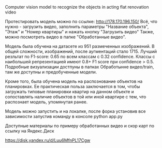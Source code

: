 Computer vision model to recognize the objects in acting flat renovation video

Протестировать модель можно по ссылке: http://178.170.196.150/ 
Всё, что нужно - загрузить видео, заполнить параметры "Название объекта", "Этаж" и "Номер квартиры" и нажать кнопку "Загрузить видео" Также, можно посмотреть видео в папке "Обработанные видео".

Модель была обучена на датасете из 951 размеченных изображений. В общей сложности, изображений, после аугментаций стало 1715. Лучший резльтат по F1-score: 0.65 по всем классам с 0.32 confidence. Классы с наибольшей репрезентацией имеют 0.8+ F1 score при confidence > 0.5. Подробные визуализации достпуны в папках Обработынне видео/train, там же доступны и предобученные модели.

Кроме того, была обучена модель на распознование объектов на планировках. Ее практическая польза заключается в том, чтобы загружать типовые планировки квартир на данном объекте и сопоставлять наличие объектов в той или иной квартире с тем, что распознает модель, упомянутая ранее.

Модель можно запустить и на локалке, после форка установив все зависимости запустив команду в консоле python app.py

Доступные материалы по примеру обработанных видео и скор карт по ссылку на Яндекс.Диск

https://disk.yandex.ru/d/Luu6MfnPL17Cgw
